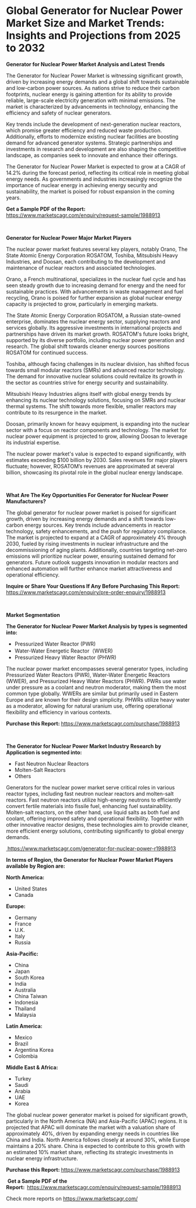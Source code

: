 <p><h1>Global Generator for Nuclear Power Market Size and Market Trends: Insights and Projections from 2025 to 2032</h1></p><p><strong>Generator for Nuclear Power Market Analysis and Latest Trends</strong></p>
<p><p>The Generator for Nuclear Power Market is witnessing significant growth, driven by increasing energy demands and a global shift towards sustainable and low-carbon power sources. As nations strive to reduce their carbon footprints, nuclear energy is gaining attention for its ability to provide reliable, large-scale electricity generation with minimal emissions. The market is characterized by advancements in technology, enhancing the efficiency and safety of nuclear generators.</p><p>Key trends include the development of next-generation nuclear reactors, which promise greater efficiency and reduced waste production. Additionally, efforts to modernize existing nuclear facilities are boosting demand for advanced generator systems. Strategic partnerships and investments in research and development are also shaping the competitive landscape, as companies seek to innovate and enhance their offerings. </p><p>The Generator for Nuclear Power Market is expected to grow at a CAGR of 14.2% during the forecast period, reflecting its critical role in meeting global energy needs. As governments and industries increasingly recognize the importance of nuclear energy in achieving energy security and sustainability, the market is poised for robust expansion in the coming years.</p></p>
<p><strong>Get a Sample PDF of the Report:&nbsp;</strong> <a href="https://www.marketscagr.com/enquiry/request-sample/1988913?utm_campaign=2660&utm_medium=2&utm_source=Github&utm_content=ia&utm_term=07042025&utm_id=generator-for-nuclear-power">https://www.marketscagr.com/enquiry/request-sample/1988913</a></p>
<p>&nbsp;</p>
<p><strong>Generator for Nuclear Power Major Market Players</strong></p>
<p><p>The nuclear power market features several key players, notably Orano, The State Atomic Energy Corporation ROSATOM, Toshiba, Mitsubishi Heavy Industries, and Doosan, each contributing to the development and maintenance of nuclear reactors and associated technologies.</p><p>Orano, a French multinational, specializes in the nuclear fuel cycle and has seen steady growth due to increasing demand for energy and the need for sustainable practices. With advancements in waste management and fuel recycling, Orano is poised for further expansion as global nuclear energy capacity is projected to grow, particularly in emerging markets.</p><p>The State Atomic Energy Corporation ROSATOM, a Russian state-owned enterprise, dominates the nuclear energy sector, supplying reactors and services globally. Its aggressive investments in international projects and partnerships have driven its market growth. ROSATOM's future looks bright, supported by its diverse portfolio, including nuclear power generation and research. The global shift towards cleaner energy sources positions ROSATOM for continued success.</p><p>Toshiba, although facing challenges in its nuclear division, has shifted focus towards small modular reactors (SMRs) and advanced reactor technology. The demand for innovative nuclear solutions could revitalize its growth in the sector as countries strive for energy security and sustainability.</p><p>Mitsubishi Heavy Industries aligns itself with global energy trends by enhancing its nuclear technology solutions, focusing on SMRs and nuclear thermal systems. The shift towards more flexible, smaller reactors may contribute to its resurgence in the market.</p><p>Doosan, primarily known for heavy equipment, is expanding into the nuclear sector with a focus on reactor components and technology. The market for nuclear power equipment is projected to grow, allowing Doosan to leverage its industrial expertise.</p><p>The nuclear power market's value is expected to expand significantly, with estimates exceeding $100 billion by 2030. Sales revenues for major players fluctuate; however, ROSATOM’s revenues are approximated at several billion, showcasing its pivotal role in the global nuclear energy landscape.</p></p>
<p>&nbsp;</p>
<p><strong>What Are The Key Opportunities For Generator for Nuclear Power Manufacturers?</strong></p>
<p><p>The global generator for nuclear power market is poised for significant growth, driven by increasing energy demands and a shift towards low-carbon energy sources. Key trends include advancements in reactor technology, safety enhancements, and the push for regulatory compliance. The market is projected to expand at a CAGR of approximately 4% through 2030, fueled by rising investments in nuclear infrastructure and the decommissioning of aging plants. Additionally, countries targeting net-zero emissions will prioritize nuclear power, ensuring sustained demand for generators. Future outlook suggests innovation in modular reactors and enhanced automation will further enhance market attractiveness and operational efficiency.</p></p>
<p><strong>Inquire or Share Your Questions If Any Before Purchasing This Report:</strong> <a href="https://www.marketscagr.com/enquiry/pre-order-enquiry/1988913?utm_campaign=2660&utm_medium=2&utm_source=Github&utm_content=ia&utm_term=07042025&utm_id=generator-for-nuclear-power">https://www.marketscagr.com/enquiry/pre-order-enquiry/1988913</a></p>
<p>&nbsp;</p>
<p><strong>Market Segmentation</strong></p>
<p><strong>The Generator for Nuclear Power Market Analysis by types is segmented into:</strong></p>
<p><ul><li>Pressurized Water Reactor (PWR)</li><li>Water-Water Energetic Reactor（WWER)</li><li>Pressurized Heavy Water Reactor (PHWR)</li></ul></p>
<p><p>The nuclear power market encompasses several generator types, including Pressurized Water Reactors (PWR), Water-Water Energetic Reactors (WWER), and Pressurized Heavy Water Reactors (PHWR). PWRs use water under pressure as a coolant and neutron moderator, making them the most common type globally. WWERs are similar but primarily used in Eastern Europe and are known for their design simplicity. PHWRs utilize heavy water as a moderator, allowing for natural uranium use, offering operational flexibility and efficiency in various contexts.</p></p>
<p><strong>Purchase this Report:&nbsp;</strong><a href="https://www.marketscagr.com/purchase/1988913?utm_campaign=2660&utm_medium=2&utm_source=Github&utm_content=ia&utm_term=07042025&utm_id=generator-for-nuclear-power">https://www.marketscagr.com/purchase/1988913</a></p>
<p>&nbsp;</p>
<p><strong>The Generator for Nuclear Power Market Industry Research by Application is segmented into:</strong></p>
<p><ul><li>Fast Neutron Nuclear Reactors</li><li>Molten-Salt Reactors</li><li>Others</li></ul></p>
<p><p>Generators for the nuclear power market serve critical roles in various reactor types, including fast neutron nuclear reactors and molten-salt reactors. Fast neutron reactors utilize high-energy neutrons to efficiently convert fertile materials into fissile fuel, enhancing fuel sustainability. Molten-salt reactors, on the other hand, use liquid salts as both fuel and coolant, offering improved safety and operational flexibility. Together with other innovative reactor designs, these technologies aim to provide cleaner, more efficient energy solutions, contributing significantly to global energy demands.</p></p>
<p><a href="https://www.marketscagr.com/generator-for-nuclear-power-r1988913?utm_campaign=2660&utm_medium=2&utm_source=Github&utm_content=ia&utm_term=07042025&utm_id=generator-for-nuclear-power">&nbsp;https://www.marketscagr.com/generator-for-nuclear-power-r1988913</a></p>
<p><strong>In terms of Region, the Generator for Nuclear Power Market Players available by Region are:</strong></p>
<p>
    <p> <strong> North America: </strong>
        <ul>
            <li>United States</li>
            <li>Canada</li>
        </ul>
        </p> 
    <p> <strong> Europe: </strong>
        <ul>
            <li>Germany</li>
            <li>France</li>
            <li>U.K.</li>
            <li>Italy</li>
            <li>Russia</li>
        </ul>
        </p> 
    <p> <strong> Asia-Pacific: </strong>
        <ul>
            <li>China</li>
            <li>Japan</li>
            <li>South Korea</li>
            <li>India</li>
            <li>Australia</li>
            <li>China Taiwan</li>
            <li>Indonesia</li>
            <li>Thailand</li>
            <li>Malaysia</li>
        </ul>
        </p> 
    <p> <strong> Latin America: </strong>
        <ul>
            <li>Mexico</li>
            <li>Brazil</li>
            <li>Argentina Korea</li>
            <li>Colombia</li>
        </ul>
        </p> 
    <p> <strong> Middle East & Africa: </strong>
        <ul>
            <li>Turkey</li>
            <li>Saudi</li>
            <li>Arabia</li>
            <li>UAE</li>
            <li>Korea</li>
        </ul>
    </p>
    </p>
<p><p>The global nuclear power generator market is poised for significant growth, particularly in the North America (NA) and Asia-Pacific (APAC) regions. It is projected that APAC will dominate the market with a valuation share of approximately 40%, driven by expanding energy needs in countries like China and India. North America follows closely at around 30%, while Europe maintains a 20% share. China is expected to contribute to this growth with an estimated 10% market share, reflecting its strategic investments in nuclear energy infrastructure.</p></p>
<p><strong>Purchase this Report: </strong><a href="https://www.marketscagr.com/purchase/1988913?utm_campaign=2660&utm_medium=2&utm_source=Github&utm_content=ia&utm_term=07042025&utm_id=generator-for-nuclear-power">https://www.marketscagr.com/purchase/1988913</a></p>
<p>&nbsp;<strong>Get a Sample PDF of the Report:&nbsp;&nbsp;</strong><a href="https://www.marketscagr.com/enquiry/request-sample/1988913?utm_campaign=2660&utm_medium=2&utm_source=Github&utm_content=ia&utm_term=07042025&utm_id=generator-for-nuclear-power">https://www.marketscagr.com/enquiry/request-sample/1988913</a></p>
<p><strong></strong></p>
<p>Check more reports on <a href="https://www.marketscagr.com/?utm_campaign=2660&utm_medium=2&utm_source=Github&utm_content=ia&utm_term=07042025&utm_id=generator-for-nuclear-power">https://www.marketscagr.com/</a></p>